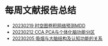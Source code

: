 # 每周文献报告总结

* [20230219 时空图卷积网络预测MDD](./docs/20230219.md)
* [20230212 CCA,PCA与个体化脑功能分区](./docs/20230212.md)
* [20230205 吸烟与大脑结构及认知功能的关系](./docs/20230205.md)

